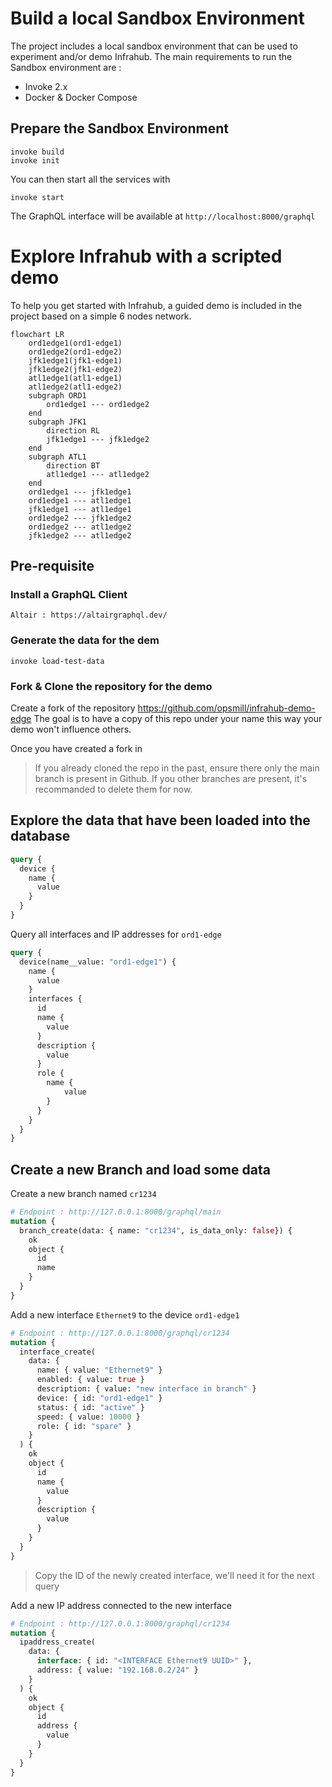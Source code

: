 
# Build a local Sandbox Environment

The project includes a local sandbox environment that can be used to experiment and/or demo Infrahub.
The main requirements to run the Sandbox environment are :
- Invoke 2.x
- Docker & Docker Compose

## Prepare the Sandbox Environment

```
invoke build
invoke init
```

You can then start all the services with

```
invoke start
```

The GraphQL interface will be available at `http://localhost:8000/graphql`


# Explore Infrahub with a scripted demo

To help you get started with Infrahub, a guided demo is included in the project based on a simple 6 nodes network.

```mermaid
flowchart LR
    ord1edge1(ord1-edge1)
    ord1edge2(ord1-edge2)
    jfk1edge1(jfk1-edge1)
    jfk1edge2(jfk1-edge2)
    atl1edge1(atl1-edge1)
    atl1edge2(atl1-edge2)
    subgraph ORD1
        ord1edge1 --- ord1edge2
    end
    subgraph JFK1
        direction RL
        jfk1edge1 --- jfk1edge2
    end
    subgraph ATL1
        direction BT
        atl1edge1 --- atl1edge2
    end
    ord1edge1 --- jfk1edge1
    ord1edge1 --- atl1edge1
    jfk1edge1 --- atl1edge1
    ord1edge2 --- jfk1edge2
    ord1edge2 --- atl1edge2
    jfk1edge2 --- atl1edge2
```

## Pre-requisite

### Install a GraphQL Client
    Altair : https://altairgraphql.dev/

### Generate the data for the dem

```
invoke load-test-data
```

### Fork & Clone the repository for the demo

Create a fork of the repository https://github.com/opsmill/infrahub-demo-edge
The goal is to have a copy of this repo under your name this way your demo won't influence others.

Once you have created a fork in

> If you already cloned the repo in the past, ensure there only the main branch is present in Github.
If you other branches are present, it's recommanded to delete them for now.

## Explore the data that have been loaded into the database

```graphql
query {
  device {
    name {
      value
    }
  }
}
```

Query all interfaces and IP addresses for `ord1-edge`
```graphql
query {
  device(name__value: "ord1-edge1") {
    name {
      value
    }
    interfaces {
      id
      name {
        value
      }
      description {
        value
      }
      role {
        name {
        	value
        }
      }
    }
  }
}
```

## Create a new Branch and load some data
Create a new branch named `cr1234`
```graphql
# Endpoint : http://127.0.0.1:8000/graphql/main
mutation {
  branch_create(data: { name: "cr1234", is_data_only: false}) {
    ok
    object {
      id
      name
    }
  }
}
```

Add a new interface `Ethernet9` to the device `ord1-edge1`
```graphql
# Endpoint : http://127.0.0.1:8000/graphql/cr1234
mutation {
  interface_create(
    data: {
      name: { value: "Ethernet9" }
      enabled: { value: true }
      description: { value: "new interface in branch" }
      device: { id: "ord1-edge1" }
      status: { id: "active" }
      speed: { value: 10000 }
      role: { id: "spare" }
    }
  ) {
    ok
    object {
      id
      name {
        value
      }
      description {
        value
      }
    }
  }
}
```
> Copy the ID of the newly created interface, we'll need it for the next query

Add a new IP address connected to the new interface

```graphql
# Endpoint : http://127.0.0.1:8000/graphql/cr1234
mutation {
  ipaddress_create(
    data: {
      interface: { id: "<INTERFACE Ethernet9 UUID>" },
      address: { value: "192.168.0.2/24" }
    }
  ) {
    ok
    object {
      id
      address {
        value
      }
    }
  }
}

```